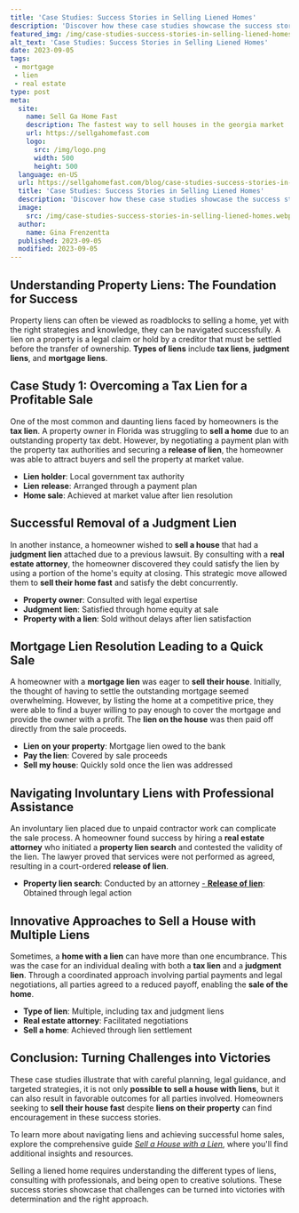 ```yaml
---
title: 'Case Studies: Success Stories in Selling Liened Homes'
description: 'Discover how these case studies showcase the success stories of selling homes with liens, leaving curious minds inspired and informed.'
featured_img: /img/case-studies-success-stories-in-selling-liened-homes.webp
alt_text: 'Case Studies: Success Stories in Selling Liened Homes'
date: 2023-09-05
tags:
 - mortgage
 - lien
 - real estate
type: post
meta:
  site:
    name: Sell Ga Home Fast
    description: The fastest way to sell houses in the georgia market
    url: https://sellgahomefast.com
    logo:
      src: /img/logo.png
      width: 500
      height: 500
  language: en-US
  url: https://sellgahomefast.com/blog/case-studies-success-stories-in-selling-liened-homes
  title: 'Case Studies: Success Stories in Selling Liened Homes'
  description: 'Discover how these case studies showcase the success stories of selling homes with liens, leaving curious minds inspired and informed.'
  image:
    src: /img/case-studies-success-stories-in-selling-liened-homes.webp
  author:
    name: Gina Frenzentta
  published: 2023-09-05
  modified: 2023-09-05
---
```



## Understanding Property Liens: The Foundation for Success

Property liens can often be viewed as roadblocks to selling a home, yet with the right strategies and knowledge, they can be navigated successfully. A lien on a property is a legal claim or hold by a creditor that must be settled before the transfer of ownership. **Types of liens** include **tax liens**, **judgment liens**, and **mortgage liens**.

## Case Study 1: Overcoming a Tax Lien for a Profitable Sale

One of the most common and daunting liens faced by homeowners is the **tax lien**. A property owner in Florida was struggling to **sell a home** due to an outstanding property tax debt. However, by negotiating a payment plan with the property tax authorities and securing a **release of lien**, the homeowner was able to attract buyers and sell the property at market value.
  - **Lien holder**: Local government tax authority
  - **Lien release**: Arranged through a payment plan
  - **Home sale**: Achieved at market value after lien resolution

## Successful Removal of a Judgment Lien

In another instance, a homeowner wished to **sell a house** that had a **judgment lien** attached due to a previous lawsuit. By consulting with a **real estate attorney**, the homeowner discovered they could satisfy the lien by using a portion of the home's equity at closing. This strategic move allowed them to **sell their home fast** and satisfy the debt concurrently.
  - **Property owner**: Consulted with legal expertise
  - **Judgment lien**: Satisfied through home equity at sale
  - **Property with a lien**: Sold without delays after lien satisfaction

## Mortgage Lien Resolution Leading to a Quick Sale

A homeowner with a **mortgage lien** was eager to **sell their house**. Initially, the thought of having to settle the outstanding mortgage seemed overwhelming. However, by listing the home at a competitive price, they were able to find a buyer willing to pay enough to cover the mortgage and provide the owner with a profit. The **lien on the house** was then paid off directly from the sale proceeds.
  - **Lien on your property**: Mortgage lien owed to the bank
  - **Pay the lien**: Covered by sale proceeds
  - **Sell my house**: Quickly sold once the lien was addressed

## Navigating Involuntary Liens with Professional Assistance

An involuntary lien placed due to unpaid contractor work can complicate the sale process. A homeowner found success by hiring a **real estate attorney** who initiated a **property lien search** and contested the validity of the lien. The lawyer proved that services were not performed as agreed, resulting in a court-ordered **release of lien**.
  - **Property lien search**: Conducted by an attorney
  [-   **Release of lien**](https://sellgahomefast.com/blog/preparing-for-closing-selling-a-home-with-a-lien): Obtained through legal action

## Innovative Approaches to Sell a House with Multiple Liens

Sometimes, a **home with a lien** can have more than one encumbrance. This was the case for an individual dealing with both a **tax lien** and a **judgment lien**. Through a coordinated approach involving partial payments and legal negotiations, all parties agreed to a reduced payoff, enabling the **sale of the home**.
  - **Type of lien**: Multiple, including tax and judgment liens
  - **Real estate attorney**: Facilitated negotiations
  - **Sell a home**: Achieved through lien settlement

## Conclusion: Turning Challenges into Victories

These case studies illustrate that with careful planning, legal guidance, and targeted strategies, it is not only **possible to sell a house with liens**, but it can also result in favorable outcomes for all parties involved. Homeowners seeking to **sell their house fast** despite **liens on their property** can find encouragement in these success stories.

To learn more about navigating liens and achieving successful home sales, explore the comprehensive guide *[Sell a House with a Lien](https://www.wearehomebuyers.com/blog/sell-a-house-with-a-lie/)*, where you'll find additional insights and resources.

Selling a liened home requires understanding the different types of liens, consulting with professionals, and being open to creative solutions. These success stories showcase that challenges can be turned into victories with determination and the right approach.